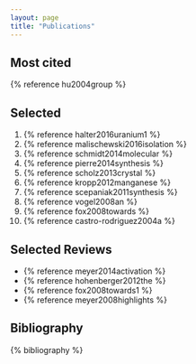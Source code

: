 ```yaml
---
layout: page
title: "Publications"
---
```


## Most cited

{% reference hu2004group %}

## Selected

1. {% reference halter2016uranium1 %}
2. {% reference malischewski2016isolation %}
3. {% reference schmidt2014molecular %}
4. {% reference pierre2014synthesis %}
5. {% reference scholz2013crystal %}
6. {% reference kropp2012manganese %}
7. {% reference scepaniak2011synthesis %}
8. {% reference vogel2008an %}
9. {% reference fox2008towards %}
10. {% reference castro-rodriguez2004a %}


## Selected Reviews

- {% reference meyer2014activation %}
- {% reference hohenberger2012the %}
- {% reference fox2008towards1 %}
- {% reference meyer2008highlights %}


## Bibliography

{% bibliography %}
